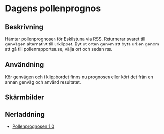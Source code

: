 # Dagens pollenprognos

## Beskrivning

Hämtar pollenprognosen för Eskilstuna via RSS. Returnerar svaret till genvägen alternativt till urklippet. Byt ut orten genom att byta url:en genom att gå till pollenrapporten.se, välja ort och sedan rss.

## Användning

Kör genvägen och i klippbordet finns nu prognosen eller kört det från en annan genväg och använd resultatet.

## Skärmbilder

## Nerladdning

- [Pollenprognosen 1.0](https://www.icloud.com/shortcuts/108707d7d09c45d481c0abf9a75b1af1)
